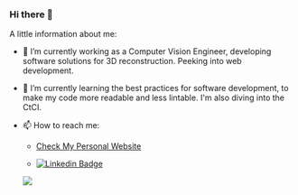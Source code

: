 <!--
**IanRiera/IanRiera** is a ✨ _special_ ✨ repository because its `README.md` (this file) appears on your GitHub profile.

Here are some ideas to get you started:

- 🔭 I’m currently working on ...
- 🌱 I’m currently learning ...
- 👯 I’m looking to collaborate on ...
- 🤔 I’m looking for help with ...
- 💬 Ask me about ...
- 📫 How to reach me: ...
- 😄 Pronouns: ...
- ⚡ Fun fact: ...
-->
### Hi there 👋
A little information about me:
- 🔭 I’m currently working as a Computer Vision Engineer, developing software solutions for 3D reconstruction. Peeking into web development.

- 🌱 I’m currently learning the best practices for software development, to make my code more readable and less lintable. I'm also diving into the CtCI.


- 📫 How to reach me:
  - [Check My Personal Website](https://ianriera.github.io)

  - [![Linkedin Badge](https://img.shields.io/badge/-Ian_Riera_Smolinska-blue?style=flat&logo=Linkedin&logoColor=white)](https://www.linkedin.com/in/ianrierasmolinska/)
  
  ![](https://komarev.com/ghpvc/?username=IanRiera&style=plastic)
